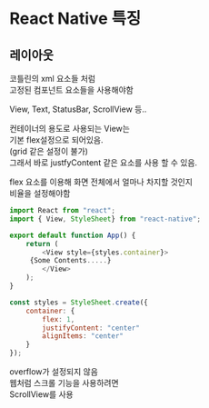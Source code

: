 # React Native 특징

## 레이아웃

코틀린의 xml 요소들 처럼  
고정된 컴포넌트 요소들을 사용해야함

View, Text, StatusBar, ScrollView 등..

컨테이너의 용도로 사용되는 View는  
기본 flex설정으로 되어있음.  
(grid 같은 설정이 불가)  
그래서 바로 justfyContent 같은 요소를 사용 할 수 있음.

flex 요소를 이용해 화면 전체에서 얼마나 차지할 것인지  
비율을 설정해야함

```javascript
import React from "react";
import { View, StyleSheet} from "react-native";

export default function App() {
    return (
        <View style={styles.container}>
 	 {Some Contents.....}
        </View>
    );
}

const styles = StyleSheet.create({
    container: {
        flex: 1,
        justifyContent: "center"
        alignItems: "center"
    }
});
```

overflow가 설정되지 않음  
웹처럼 스크롤 기능을 사용하려면  
ScrollView를 사용
